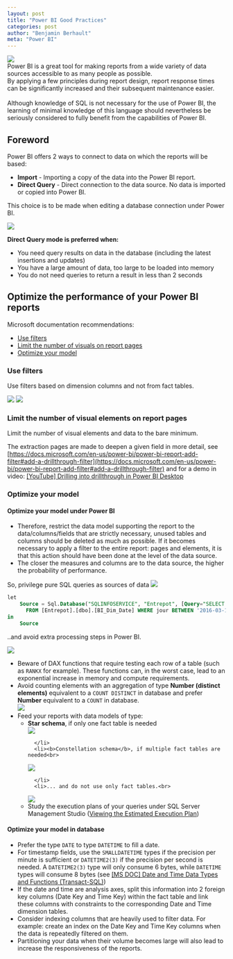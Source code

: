```yaml
---
layout: post
title: "Power BI Good Practices"
categories: post
author: "Benjamin Berhault"
meta: "Power BI"
---
```


<div class="row">
  <div class="col grid s12 m6 l3">
    <img src="{{ '/images/power_bi.png' | relative_url }}" class="responsive-img">
  </div>
  <div class="col grid s12 m6 l9 ">
Power BI is a great tool for making reports from a wide variety of data sources accessible to as many people as possible.<br>
By applying a few principles during report design, report response times can be significantly increased and their subsequent maintenance easier.<br>
<br>
Although knowledge of SQL is not necessary for the use of Power BI, the learning of minimal knowledge of this language should nevertheless be seriously considered to fully benefit from the capabilities of Power BI.
  </div>
</div>

## Foreword
Power BI offers 2 ways to connect to data on which the reports will be based:

* <b>Import</b> - Importing a copy of the data into the Power BI report.
* <b>Direct Query</b> - Direct connection to the data source. No data is imported or copied into Power BI.

This choice is to be made when editing a database connection under Power BI.

<img src="{{ '/images/02-power-bi-good-practices/01-power-bi-good-practices.png' | relative_url }}" class="responsive-img">

 
<b>Direct Query mode is preferred when:</b>

* You need query results on data in the database (including the latest insertions and updates)
* You have a large amount of data, too large to be loaded into memory
* You do not need queries to return a result in less than 2 seconds

 
## Optimize the performance of your Power BI reports
Microsoft documentation recommendations:

* [Use filters](https://docs.microsoft.com/en-us/power-bi/power-bi-reports-performance#use-filters-to-limit-report-visuals-to-display-only-whats-needed)
* [Limit the number of visuals on report pages](https://docs.microsoft.com/en-us/power-bi/power-bi-reports-performance#limit-visuals-on-report-pages)
* [Optimize your model](https://docs.microsoft.com/en-us/power-bi/power-bi-reports-performance#optimize-your-model)

 
### Use filters
Use filters based on dimension columns and not from fact tables.

<img src="{{ '/images/02-power-bi-good-practices/02-power-bi-good-practices.png' | relative_url }}" class="responsive-img">

<img src="{{ '/images/02-power-bi-good-practices/03-power-bi-good-practices.png' | relative_url }}" class="responsive-img">

### Limit the number of visual elements on report pages

Limit the number of visual elements and data to the bare minimum.

The extraction pages are made to deepen a given field in more detail, see [https://docs.microsoft.com/en-us/power-bi/power-bi-report-add-filter#add-a-drillthrough-filter](https://docs.microsoft.com/en-us/power-bi/power-bi-report-add-filter#add-a-drillthrough-filter) and for a demo in video: [&#91;YouTube&#93; Drilling into drillthrough in Power BI Desktop](https://www.youtube.com/watch?v=2x9lLHDbtDk)

### Optimize your model
#### Optimize your model under Power BI
* Therefore, restrict the data model supporting the report to the data/columns/fields that are strictly necessary, unused tables and columns should be deleted as much as possible. If it becomes necessary to apply a filter to the entire report: pages and elements, it is that this action should have been done at the level of the data source.
* The closer the measures and columns are to the data source, the higher the probability of performance.

So, privilege pure SQL queries as sources of data
<img src="{{ '/images/02-power-bi-good-practices/04-power-bi-good-practices.png' | relative_url }}" class="responsive-img">

```sql
let
    Source = Sql.Database("SQLINFOSERVICE", "Entrepot", [Query="SELECT [idDate], [jour]
      FROM [Entrepot].[dbo].[BI_Dim_Date] WHERE jour BETWEEN '2016-03-11' AND GETDATE()"])
in
    Source
```

..and avoid extra processing steps in Power BI.

<img src="{{ '/images/02-power-bi-good-practices/08-power-bi-good-practices.png' | relative_url }}" class="responsive-img">


<ul>
  <li>Beware of DAX functions that require testing each row of a table (such as <code>RANKX</code> for example). These functions can, in the worst case, lead to an exponential increase in memory and compute requirements.</li>
  <li>Avoid counting elements with an aggregation of type <b>Number (distinct elements)</b> equivalent to a <code>COUNT DISTINCT</code> in database and prefer <b>Number</b> equivalent to a <code>COUNT</code> in database. <br>
  <img src="{{ '/images/02-power-bi-good-practices/09-power-bi-good-practices.png' | relative_url }}" class="responsive-img">
  </li>
  <li>Feed your reports with data models of type:
    <ul>
      <li><b>Star schema</b>, if only one fact table is needed<br>

  <img src="{{ '/images/02-power-bi-good-practices/05-power-bi-good-practices.png' | relative_url }}" class="responsive-img">

      </li>
      <li><b>Constellation schema</b>, if multiple fact tables are needed<br>

  <img src="{{ '/images/02-power-bi-good-practices/06-power-bi-good-practices.png' | relative_url }}" class="responsive-img">

      </li>
      <li>... and do not use only fact tables.<br>

  <img src="{{ '/images/02-power-bi-good-practices/07-power-bi-good-practices.png' | relative_url }}" class="responsive-img">
      </li>
      <li>Study the execution plans of your queries under SQL Server Management Studio (<a href="https://docs.microsoft.com/en-us/sql/relational-databases/performance/display-the-estimated-execution-plan?view=sql-server-2017">Viewing the Estimated Execution Plan</a>)
      </li>
    </ul>
  </li>
</ul>

#### Optimize your model in database

<ul>
  <li>Prefer the type <code>DATE</code> to type <code>DATETIME</code> to fill a date.</li>
  <li>For timestamp fields, use the <code>SMALLDATETIME</code> types if the precision per minute is sufficient or <code>DATETIME2(3)</code> if the precision per second is needed. A <code>DATETIME2(3)</code> type will only consume 6 bytes, while <code>DATETIME</code> types will consume 8 bytes (see <a href="https://docs.microsoft.com/en-us/sql/t-sql/functions/date-and-time-data-types-and-functions-transact-sql?view=sql-server-2017">&#91;MS DOC&#93; Date and Time Data Types and Functions (Transact-SQL)</a>)</li>
  <li>If the date and time are analysis axes, split this information into 2 foreign key columns (Date Key and Time Key) within the fact table and link these columns with constraints to the corresponding Date and Time dimension tables.</li>
  <li>Consider indexing columns that are heavily used to filter data. For example: create an index on the Date Key and Time Key columns when the data is repeatedly filtered on them.</li>
  <li>Partitioning your data when their volume becomes large will also lead to increase the responsiveness of the reports.</li>
</ul>